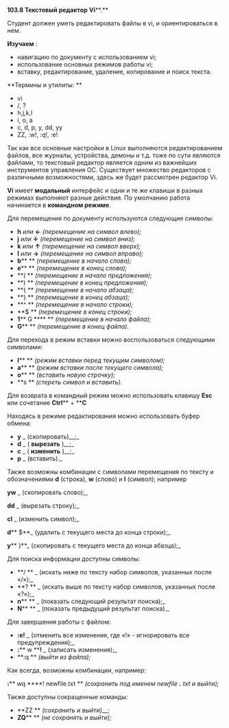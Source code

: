 **103.8 Текстовый редактор**  **Vi****.**

Студент должен уметь редактировать файлы в vi, и ориентироваться в нем.

**Изучаем** :

- навигацию по документу с использованием vi;
- использование основных режимов работы vi;
- вставку, редактирование, удаление, копирование и поиск текста.

**Термины и утилиты:       **

- vi
- /, ?
- h,j,k,l
- i, o, a
- c, d, p, y, dd, yy
- ZZ, :w!, :q!, :e!

Так как все основные настройки в Linux выполняются редактированием файлов, все журналы, устройства, демоны и т.д. тоже по сути являются файлами, то текстовый редактор является одним из важнейших инструментов управления ОС. Существует множество редакторов с различными возможностями, здесь же будет рассмотрен редактор Vi.

**Vi** имеет **модальный** интерфейс и одни и те же клавиши в разных режимах выполняют разные действия. По умолчанию работа начинается в **командном режиме**.

Для перемещения по документу используются следующие символы:

- **h** _или_ **←**         _(перемещение на символ влево);_
- **j** _или_ **↓**         _(перемещение на символ вниз);_
- **k** _или_ **↑**         _(перемещение на символ вверх);_
- **l** _или_ **→**         _(перемещение на символ вправо);_
- **b****                ** _(перемещение в начало слова);_
- **e****                ** _(перемещение в конец слова);_
- **(               ** _(перемещение в начало предложения);_
- **)               ** _(перемещение в конец предложения);_
- **{               ** _(перемещение в начало абзаца);_
- **}               ** _(перемещение в конец абзаца);_
- **^               ** _(перемещение в начало строки);_
- **$               ** _(перемещение в конец строки);_
- **1**** G ****               ** _(перемещение в начало файла);_
- **G****                ** _(перемещение в конец файла)._

Для перехода в режим вставки можно воспользоваться следующими символами:

- **I****        ** _(режим вставки перед текущим символом);_
- **a****         ** _(режим вставки после текущего символа);_
- **o****        ** _(вставить новую строчку);_
- **s       ** _(стереть символ и вставить)._

Для возврата в командный режим можно использовать клавишу **Esc** или сочетание **Ctrl**** + ****C**

Находясь в режиме редактирования можно использовать буфер обмена:

- **y** _        (скопировать)__;_
- **d** _        ( __вырезать__ )__;_
- **c** _        ( __изменить__ )__;_
- **p** _        (вставить)._

Также возможны комбинации с символами перемещения по тексту и обозначениями **d** (строка), **w** (слово) и **l** (символ); например

**yw** _        (скопировать слово);_

**dd** _        (вырезать строку);_

**cl** _        (изменить символ);_

**d**** $**_        (удалить с текущего места до конца строки);_

**y**** }**_        (скопировать с текущего места до конца абазца);_

Для поиска информации доступны символы:

- **/       ** _        (искать ниже по тексту набор символов, указанных после «/»);_
- **?       ** _        (искать выше по тексту набор символов, указанных после «?»);_
- **n****        ** _        (показать следующий результат поиска);_
- **N****        ** _        (показать предыдущий результат поиска)._

Для завершения работы с файлом:

- **:e!** _        (отменить все изменения, где «!» - игнорировать все предупреждения);_
- **:**** w ****!** _        (записать изменения);_
- **:q       ** _(выйти из файла);_

Как всегда, возможны комбинации, например:

**:**** wq ****! newfile.txt       ** _(сохранить под именем_ _newfile __.__ txt_ _и выйти);_

Также доступны сокращенные команды:

- **ZZ       ** _(сохранить и выйти)__;_
- **ZQ****        ** _(не сохранять и выйти);_
